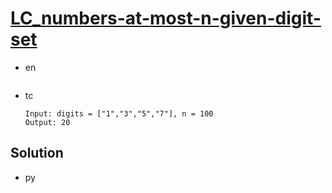 # [LC_numbers-at-most-n-given-digit-set](https://leetcode.com/problems/numbers-at-most-n-given-digit-set)

* en

  ```en

  ```

* tc

  ```tc
  Input: digits = ["1","3","5","7"], n = 100
  Output: 20
  ```

## Solution

* py

  ```py
  ```
